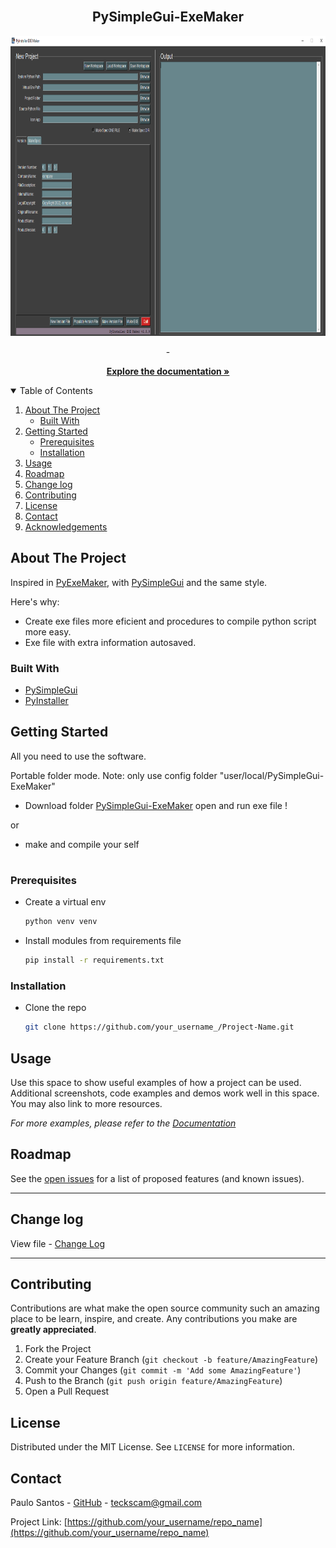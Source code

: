 
<!-- PROJECT LOGO -->
<br />
  <h2 align="center">PySimpleGui-ExeMaker</h2>

  <p align="center">
    <p align="center">
  <a href="https://github.com/othneildrew/Best-README-Template">
    <img src="resources/logo.png" alt="Logo" width="880" height="480">
  </a>
    <br />
    <p align="center">
    -
    </p>
    <p align="center">
    <a href="https://github.com/othneildrew/Best-README-Template"><strong>Explore the documentation »</strong></a>
    <br />
  </p>
</p>


<!-- TABLE OF CONTENTS -->
<details open="open">
  <summary>Table of Contents</summary>
  <ol>
    <li>
      <a href="#about-the-project">About The Project</a>
      <ul>
        <li><a href="#built-with">Built With</a></li>
      </ul>
    </li>
    <li>
      <a href="#getting-started">Getting Started</a>
      <ul>
        <li><a href="#prerequisites">Prerequisites</a></li>
        <li><a href="#installation">Installation</a></li>
      </ul>
    </li>
    <li><a href="#usage">Usage</a></li>
    <li><a href="#roadmap">Roadmap</a></li>
    <li><a href="#change-log">Change log</a></li>
    <li><a href="#contributing">Contributing</a></li>
    <li><a href="#license">License</a></li>
    <li><a href="#contact">Contact</a></li>
    <li><a href="#acknowledgements">Acknowledgements</a></li>
  </ol>
</details>


<!-- ABOUT THE PROJECT -->
## About The Project
<!-- 
[![Product Name Screen Shot][product-screenshot]](https://example.com)
-->

Inspired in [PyExeMaker](https://pyexemaker.soft112.com), with [PySimpleGui](https://pysimplegui.readthedocs.io/en/latest/) and the same style.

Here's why:

* Create exe files more eficient and procedures to compile python script more easy.
* Exe file with extra information autosaved.

### Built With

* [PySimpleGui](https://getbootstrap.com)
* [PyInstaller](https://jquery.com)

<!-- GETTING STARTED -->
## Getting Started

All you need to use the software.

Portable folder mode. Note: only use config folder "user/local/PySimpleGui-ExeMaker"
 * Download folder [PySimpleGui-ExeMaker]() open and run exe file !

 or
 
 * make and compile your self
 #
### Prerequisites

* Create a virtual env
  ```sh
  python venv venv
  ```
* Install modules from requirements file
  ```sh
  pip install -r requirements.txt
  ```
### Installation

* Clone the repo
   ```sh
   git clone https://github.com/your_username_/Project-Name.git
   ```
<!-- USAGE EXAMPLES -->
## Usage

Use this space to show useful examples of how a project can be used. Additional screenshots, code examples and demos work well in this space. You may also link to more resources.

_For more examples, please refer to the [Documentation](https://example.com)_


<!-- ROADMAP -->
## Roadmap

See the [open issues](https://github.com/othneildrew/Best-README-Template/issues) for a list of proposed features (and known issues).

---
<!-- Changelog -->
## Change log

 View file - [Change Log](changelog.md)

---

<!-- CONTRIBUTING -->
## Contributing

Contributions are what make the open source community such an amazing place to be learn, inspire, and create. Any contributions you make are **greatly appreciated**.

1. Fork the Project
2. Create your Feature Branch (`git checkout -b feature/AmazingFeature`)
3. Commit your Changes (`git commit -m 'Add some AmazingFeature'`)
4. Push to the Branch (`git push origin feature/AmazingFeature`)
5. Open a Pull Request

<!-- LICENSE -->
## License

Distributed under the MIT License. See `LICENSE` for more information.

<!-- CONTACT -->
## Contact

Paulo Santos - [GitHub](https://twitter.com/your_username) - teckscam@gmail.com

Project Link: [https://github.com/your_username/repo_name](https://github.com/your_username/repo_name)

